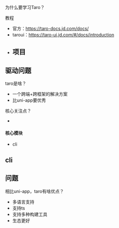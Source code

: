 为什么要学习Taro？

教程

- 官方：https://taro-docs.jd.com/docs/
- taroui：https://taro-ui.jd.com/#/docs/introduction
- 项目
  - 




## 驱动问题

taro是啥？

- 一个跨端+跨框架的解决方案
- 比uni-app要优秀

核心关注点？

- 



#### 核心模块

- cli



## cli



## 问题

相比uni-app，taro有啥优点？

- 多语言支持
- 支持ts
- 支持多种构建工具
- 生态更好


